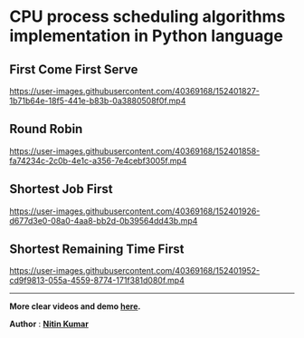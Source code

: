 # CPU process scheduling algorithms implementation in Python language

## First Come First Serve

https://user-images.githubusercontent.com/40369168/152401827-1b71b64e-18f5-441e-b83b-0a3880508f0f.mp4

## Round Robin

https://user-images.githubusercontent.com/40369168/152401858-fa74234c-2c0b-4e1c-a356-7e4cebf3005f.mp4

## Shortest Job First

https://user-images.githubusercontent.com/40369168/152401926-d677d3e0-08a0-4aa8-bb2d-0b39564dd43b.mp4

## Shortest Remaining Time First

https://user-images.githubusercontent.com/40369168/152401952-cd9f9813-055a-4559-8774-171f381d080f.mp4


---

**More clear videos and demo [here](https://github.com/nitinkumar30/cpu-process-scheduling-algorithms/tree/main/Python/CPU%20scheduling%20algo).**

__Author__ : __[Nitin Kumar](https://linkedin.com/in/nitin30kumar/)__

